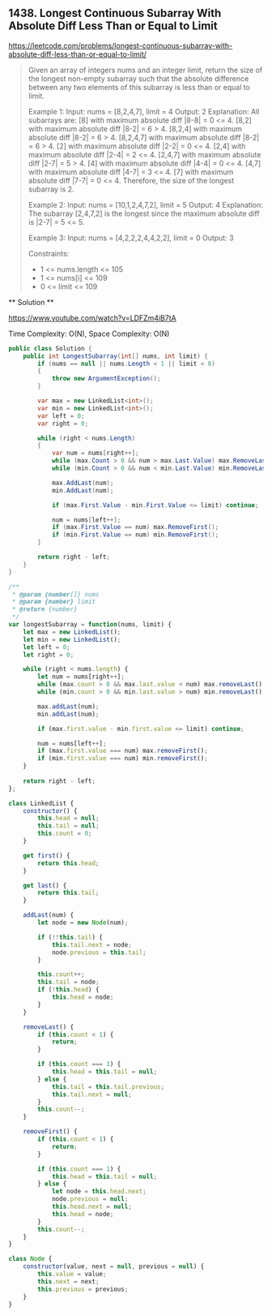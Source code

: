 ## 1438. Longest Continuous Subarray With Absolute Diff Less Than or Equal to Limit
https://leetcode.com/problems/longest-continuous-subarray-with-absolute-diff-less-than-or-equal-to-limit/

> Given an array of integers nums and an integer limit, return the size of the longest non-empty subarray such that the absolute difference between any two elements of this subarray is less than or equal to limit.
>
> Example 1:
>   Input: nums = [8,2,4,7], limit = 4
>   Output: 2 
>   Explanation: All subarrays are: 
>     [8] with maximum absolute diff |8-8| = 0 <= 4.
>     [8,2] with maximum absolute diff |8-2| = 6 > 4. 
>     [8,2,4] with maximum absolute diff |8-2| = 6 > 4.
>     [8,2,4,7] with maximum absolute diff |8-2| = 6 > 4.
>     [2] with maximum absolute diff |2-2| = 0 <= 4.
>     [2,4] with maximum absolute diff |2-4| = 2 <= 4.
>     [2,4,7] with maximum absolute diff |2-7| = 5 > 4.
>     [4] with maximum absolute diff |4-4| = 0 <= 4.
>     [4,7] with maximum absolute diff |4-7| = 3 <= 4.
>     [7] with maximum absolute diff |7-7| = 0 <= 4. 
>     Therefore, the size of the longest subarray is 2.
>
> Example 2:
>   Input: nums = [10,1,2,4,7,2], limit = 5
>   Output: 4 
>   Explanation: The subarray [2,4,7,2] is the longest since the maximum absolute diff is |2-7| = 5 <= 5.
>
> Example 3:
>   Input: nums = [4,2,2,2,4,4,2,2], limit = 0
>   Output: 3
>
> Constraints:
> * 1 <= nums.length <= 105
> * 1 <= nums[i] <= 109
> * 0 <= limit <= 109

** Solution **

https://www.youtube.com/watch?v=LDFZm4iB7tA

Time Complexity: O(N), Space Complexity: O(N)

```C#
public class Solution {
    public int LongestSubarray(int[] nums, int limit) {
        if (nums == null || nums.Length < 1 || limit < 0)
        {
            throw new ArgumentException();
        }

        var max = new LinkedList<int>();
        var min = new LinkedList<int>();
        var left = 0;
        var right = 0;

        while (right < nums.Length)
        {
            var num = nums[right++];
            while (max.Count > 0 && num > max.Last.Value) max.RemoveLast();
            while (min.Count > 0 && num < min.Last.Value) min.RemoveLast();

            max.AddLast(num);
            min.AddLast(num);

            if (max.First.Value - min.First.Value <= limit) continue;

            num = nums[left++];
            if (max.First.Value == num) max.RemoveFirst();
            if (min.First.Value == num) min.RemoveFirst();
        }

        return right - left;
    }
}
```

```JavaScript
/**
 * @param {number[]} nums
 * @param {number} limit
 * @return {number}
 */
var longestSubarray = function(nums, limit) {
    let max = new LinkedList();
    let min = new LinkedList();
    let left = 0;
    let right = 0;

    while (right < nums.length) {
    	let num = nums[right++];
    	while (max.count > 0 && max.last.value < num) max.removeLast();
    	while (min.count > 0 && min.last.value > num) min.removeLast();

    	max.addLast(num);
    	min.addLast(num);

    	if (max.first.value - min.first.value <= limit) continue;

    	num = nums[left++];
    	if (max.first.value === num) max.removeFirst();
    	if (min.first.value === num) min.removeFirst();
    }
    
    return right - left;
};

class LinkedList {
	constructor() {
		this.head = null;
		this.tail = null;
		this.count = 0;
	}

	get first() {
		return this.head;
	}

	get last() {
		return this.tail;
	}

	addLast(num) {
		let node = new Node(num);

		if (!!this.tail) {
			this.tail.next = node;
			node.previous = this.tail;
		}

		this.count++;
		this.tail = node;
		if (!this.head) {
			this.head = node;
		}
	}

	removeLast() {
		if (this.count < 1) {
			return;
		}

		if (this.count === 1) {
			this.head = this.tail = null;
		} else {
			this.tail = this.tail.previous;
			this.tail.next = null;
		}
		this.count--;
	}

	removeFirst() {
		if (this.count < 1) {
			return;
		}

		if (this.count === 1) {
			this.head = this.tail = null;
		} else {
			let node = this.head.next;
			node.previous = null;
			this.head.next = null;
			this.head = node;
		}
		this.count--;
	}
}

class Node {
	constructor(value, next = null, previous = null) {
		this.value = value;
		this.next = next;
		this.previous = previous;
	}
}
```